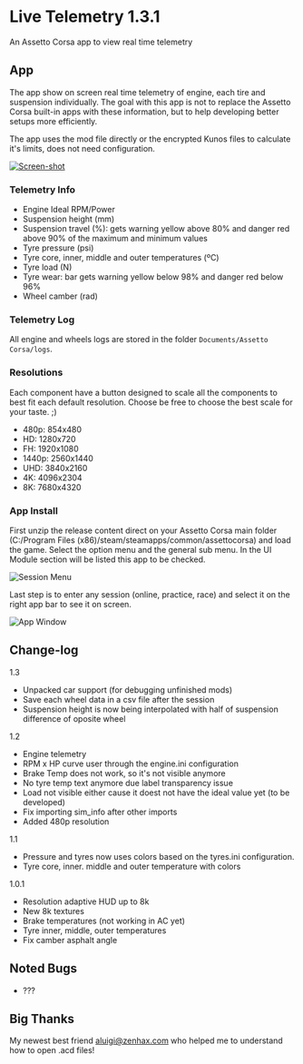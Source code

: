 # Live Telemetry 1.3.1
An Assetto Corsa app to view real time telemetry

## App

The app show on screen real time telemetry of engine, each tire and suspension individually. The goal with this app is not to replace the Assetto Corsa built-in apps with these information, but to help developing better setups more efficiently.

The app uses the mod file directly or the encrypted Kunos files to calculate it's limits, does not need configuration.

[![Screen-shot](https://raw.githubusercontent.com/albertowd/live-telemetry/master/img/screenshot.png)](https://www.youtube.com/watch?v=i7jyqPhZp4Y)

### Telemetry Info

   - Engine Ideal RPM/Power
   - Suspension height (mm)
   - Suspension travel (%): gets warning yellow above 80% and danger red above 90% of the maximum and minimum values
   - Tyre pressure (psi)
   - Tyre core, inner, middle and outer temperatures (ºC)
   - Tyre load (N)
   - Tyre wear: bar gets warning yellow below 98% and danger red below 96%
   - Wheel camber (rad)

### Telemetry Log

All engine and wheels logs are stored in the folder `Documents/Assetto Corsa/logs`.

### Resolutions

Each component have a button designed to scale all the components to best fit each default resolution. Choose be free to choose the best scale for your taste. ;)
   - 480p:  854x480
   - HD:  1280x720
   - FH:  1920x1080
   - 1440p:  2560x1440
   - UHD: 3840x2160
   - 4K:  4096x2304
   - 8K:  7680x4320

### App Install

First unzip the release content direct on your Assetto Corsa main folder (C:/Program Files (x86)/steam/steamapps/common/assettocorsa) and load the game. Select the option menu and the general sub menu. In the UI Module section will be listed this app to be checked.

![Session Menu](https://raw.githubusercontent.com/albertowd/live-telemetry/master/img/session-menu.png)

Last step is to enter any session (online, practice, race) and select it on the right app bar to see it on screen.

![App Window](https://raw.githubusercontent.com/albertowd/live-telemetry/master/img/app.png)

## Change-log

1.3
   - Unpacked car support (for debugging unfinished mods)
   - Save each wheel data in a csv file after the session
   - Suspension height is now being interpolated with half of suspension difference of oposite wheel

1.2
   - Engine telemetry
   - RPM x HP curve user through the engine.ini configuration
   - Brake Temp does not work, so it's not visible anymore
   - No tyre temp text anymore due label transparency issue
   - Load not visible either cause it doest not have the ideal value yet (to be developed)
   - Fix importing sim_info after other imports
   - Added 480p resolution

1.1
   - Pressure and tyres now uses colors based on the tyres.ini configuration.
   - Tyre core, inner. middle and outer temperature with colors
   
1.0.1
   - Resolution adaptive HUD up to 8k
   - New 8k textures
   - Brake temperatures (not working in AC yet)
   - Tyre inner, middle, outer temperatures
   - Fix camber asphalt angle

## Noted Bugs

   - ???

## Big Thanks

My newest best friend [aluigi@zenhax.com](http://zenhax.com/viewtopic.php?f=9&t=90) who helped me to understand how to open .acd files!